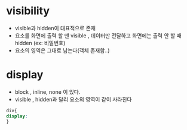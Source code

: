 # visibility 
- visible과 hidden이 대표적으로 존재
- 요소를 화면에 출력 할 땐 visible , 데이터만 전달하고 화면에는 출력 안 할 때 hidden (ex: 비밀번호)  
- 요소의 영역은 그대로 남는다(객체 존재함..)  


# display
- block , inline, none 이 있다.
- visible , hidden과 달리 요소의 영역이 같이 사라진다


```css
div{
display:
}
```
